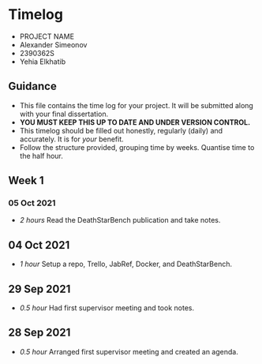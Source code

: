 # Timelog

* PROJECT NAME
* Alexander Simeonov
* 2390362S
* Yehia Elkhatib

## Guidance

* This file contains the time log for your project. It will be submitted along with your final dissertation.
* **YOU MUST KEEP THIS UP TO DATE AND UNDER VERSION CONTROL.**
* This timelog should be filled out honestly, regularly (daily) and accurately. It is for *your* benefit.
* Follow the structure provided, grouping time by weeks.  Quantise time to the half hour.

## Week 1

### 05 Oct 2021

* *2 hours* Read the DeathStarBench publication and take notes.

## 04 Oct 2021

* *1 hour* Setup a repo, Trello, JabRef, Docker, and DeathStarBench.

## 29 Sep 2021

* *0.5 hour* Had first supervisor meeting and took notes.

## 28 Sep 2021

* *0.5 hour* Arranged first supervisor meeting and created an agenda.